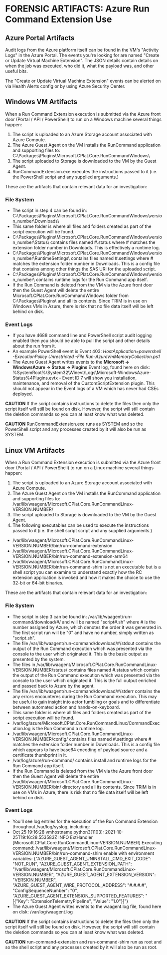 # FORENSIC ARTIFACTS: Azure Run Command Extension Use

## Azure Portal Artifacts
Audit logs from the Azure platform itself can be found in the VM's "Activity Logs" in the Azure Portal. The events you're looking for are named "Create or Update Virtual Machine Extension". The JSON details contain details on when the job was executed, who did it, what the payload was, and other useful bits.

The "Create or Update Virtual Machine Extension" events can be alerted on via Health Alerts config or by using Azure Security Center.


## Windows VM Artifacts
When a Run Command Extension execution is submitted via the Azure front door (Portal / API / PowerShell) to run on a Windows machine several things happen:

1. The script is uploaded to an Azure Storage account associated with Azure Compute.
2. The Azure Guest Agent on the VM installs the RunCommand application and supporting files to: C:\Packages\Plugins\Microsoft.CPlat.Core.RunCommandWindows\
3. The script uploaded to Storage is downloaded to the VM by the Guest Agent.
4. RunCommandExtension.exe executes the instructions passed to it (i.e. the PowerShell script and any supplied arguments.)

These are the artifacts that contain relevant data for an investigation:

### File System
* The script in step 4 can be found in: C:\Packages\Plugins\Microsoft.CPlat.Core.RunCommandWindows\version_number\Downloads\
* This same folder is where all files and folders created as part of the script execution will be found.
* C:\Packages\Plugins\Microsoft.CPlat.Core.RunCommandWindows\version_number\Status\ contains files named #.status where # matches the extension folder number in Downloads. This is effectively a runtime log.
* C:\Packages\Plugins\Microsoft.CPlat.Core.RunCommandWindows\version_number\RuntimeSettings\ contains files named #.settings where # matches the extension folder number in Downloads. This is a config file that contains among other things the SAS URI for the uploaded script.
* C:\Packages\Plugins\Microsoft.CPlat.Core.RunCommandWindows\version_number\ contains runtime logs for the Run Command app itself.
* If the Run Command is deleted from the VM via the Azure front door then the Guest Agent will delete the entire Microsoft.CPlat.Core.RunCommandWindows folder from C:\Packages\Plugins\ and all its contents. Since TRIM is in use on Windows VMs in Azure, there is risk that no file data itself will be left behind on disk.

### Event Logs
* If you have 4688 command line and PowerShell script audit logging enabled then you should be able to pull the script and other details about the run from it.
* An example PowerShell event is Event 403: _HostApplication=powershell -ExecutionPolicy Unrestricted -File Run-AzureVmMemoryCollection.ps1_
* The Azure Guest Agent writes events to the __Microsoft -> WindowsAzure -> Status -> Plugins__ Event log, found here on disk: %SystemRoot%\System32\Winevt\Logs\Microsoft-WindowsAzure-Status%4Plugins.evtx - Event ID 7 will show you installation, maintenance, and removal of the CustomScriptExtension plugin. This should not appear in the Event logs of a VM which has never had CSEs deployed.

**CAUTION** If the script contains instructions to delete the files then only the script itself will still be found on disk. However, the script will still contain the deletion commands so you can at least know what was deleted.

**CAUTION** RunCommandExtension.exe runs as SYSTEM and so the PowerShell script and any processes created by it will also be run as SYSTEM.


## Linux VM Artifacts
When a Run Command Extension execution is submitted via the Azure front door (Portal / API / PowerShell) to run on a Linux machine several things happen:

1. The script is uploaded to an Azure Storage account associated with Azure Compute.
2. The Azure Guest Agent on the VM installs the RunCommand application and supporting files to:  /var/lib/waagent/Microsoft.CPlat.Core.RunCommandLinux-VERSION.NUMBER/
3. The script uploaded to Storage is downloaded to the VM by the Guest Agent.
4. The following executables can be used to execute the instructions passed to it (i.e. the shell script script and any supplied arguments.)
* /var/lib/waagent/Microsoft.CPlat.Core.RunCommandLinux-VERSION.NUMBER/bin/run-command-extension
* /var/lib/waagent/Microsoft.CPlat.Core.RunCommandLinux-VERSION.NUMBER/bin/run-command-extension-arm64
* /var/lib/waagent/Microsoft.CPlat.Core.RunCommandLinux-VERSION.NUMBER/bin/run-command-shim is not an executable but is a shell script you can examine to understand exactly how the RC extension application is invoked and how it makes the choice to use the 32-bit or 64-bit binaries.

These are the artifacts that contain relevant data for an investigation:

### File System
* The script in step 3 can be found in: /var/lib/waagent/run-command/download/#/ and will be named "script#.sh" where # is the number assigned by Azure, which denotes the order it was generated in. The first script run will be "0" and have no number, simply written as "script.sh".
* The file /var/lib/waagent/run-command/download/#/stdout contains the output of the Run Command execution which was presented via the console to the user which originated it. This is the basic output as presented by the system.
* The files in /var/lib/waagent/Microsoft.CPlat.Core.RunCommandLinux-VERSION.NUMBER/status/ contains files named #.status which contain the output of the Run Command execution which was presented via the console to the user which originated it. This is the full output enriched and passed back to Azure by the agent.
* The file /var/lib/waagent/run-command/download/#/stderr contains the any errors encounteres during the Run Command execution. This may be useful to gain insight into actor fumbling or goals and to differentiate between automated action and hands-on-keyboard.
* This same folder is where all files and folders created as part of the script execution will be found.
* /var/log/azure/Microsoft.CPlat.Core.RunCommandLinux/CommandExecution.log is the Run Command a runtime log.
* /var/lib/waagent/Microsoft.CPlat.Core.RunCommandLinux-VERSION.NUMBER/config/ contains files named #.settings where # matches the extension folder number in Downloads. This is a config file which appears to have base64 encoding of payload source and a certificate thumbprint in it.
* /var/log/azure/run-command/ contains install and runtime logs for the Run Command app itself.
* If the Run Command is deleted from the VM via the Azure front door then the Guest Agent will delete the entire /var/lib/waagent/Microsoft.CPlat.Core.RunCommandLinux-VERSION.NUMBER/bin/ directory and all its contents. Since TRIM is in use on VMs in Azure, there is risk that no file data itself will be left behind on disk.

### Event Logs
* You'll see log entries for the execution of the Run Command Extension throughout /var/log/syslog, including:
* Oct 25 19:16:28 vmhostname python3[1103]: 2021-10-25T19:16:28.553583Z INFO ExtHandler [Microsoft.CPlat.Core.RunCommandLinux-VERSION.NUMBER] Executing command: /var/lib/waagent/Microsoft.CPlat.Core.RunCommandLinux-VERSION.NUMBER/bin/run-command-shim enable with environment variables: {"AZURE_GUEST_AGENT_UNINSTALL_CMD_EXIT_CODE": "NOT_RUN", "AZURE_GUEST_AGENT_EXTENSION_PATH": "/var/lib/waagent/Microsoft.CPlat.Core.RunCommandLinux-VERSION.NUMBER", "AZURE_GUEST_AGENT_EXTENSION_VERSION": "VERSION.NUMBER", "AZURE_GUEST_AGENT_WIRE_PROTOCOL_ADDRESS": "#.#.#.#", "ConfigSequenceNumber": "0", "AZURE_GUEST_AGENT_EXTENSION_SUPPORTED_FEATURES": "[{\"Key\": \"ExtensionTelemetryPipeline\", \"Value\": \"1.0\"}]"}
* The Azure Guest Agent writes events to the waagent.log file, found here on disk: /var/log/waagent.log

**CAUTION** If the script contains instructions to delete the files then only the script itself will still be found on disk. However, the script will still contain the deletion commands so you can at least know what was deleted.

**CAUTION** run-command-extension and run-command-shim run as root and so the shell script and any processes created by it will also be run as root.


